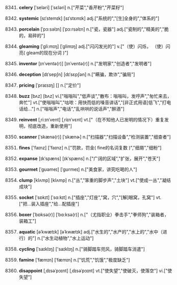 8341. **celery**
[ˈseləri]  [ˈsɛləri]
n.["芹菜","香芹粉","芹菜籽"]  

8342. **systemic**
[sɪˈstemɪk]  [sɪˈstɛmɪk]
adj.["系统的","[生]全身的","体系的"]  

8343. **porcelain**
[ˈpɔ:səlɪn]  [ˈpɔ:rsəlɪn]
n.["瓷，瓷器"]  adj.["瓷制的","精美的","脆的，易碎的"]  

8344. **gleaming**
[ˈgli:mɪŋ]  [ˈɡlimɪŋ]
adj.["闪闪发光的"]  v.["（使）闪烁， （使）闪亮( gleam的现在分词 )"]  

8345. **inventor**
[ɪnˈventə(r)]  [ɪnˈventə(r)]
n.["发明家","创造者","发明者"]  

8346. **deception**
[dɪˈsepʃn]  [dɪˈsɛpʃən]
n.["瞒骗，欺诈","骗局"]  

8347. **pricing**
[ˈpraɪsɪŋ]  []
n.["定价"]  

8348. **buzz**
[bʌz]  [bʌz]
vi.["嗡嗡叫","低声谈","散布：嗡嗡叫，发哼声","匆忙来去，奔忙"]  vt.["使嗡嗡叫","咕哝：用快而低的嗓音讲话","[非正式用语]低飞","打电话给…"]  n.["嗡嗡声","电话","乱哄哄的说话声","醉酒"]  

8349. **reinvent**
[ˌri:ɪnˈvent]  [ˌriɪnˈvɛnt]
vt.["（在不知他人已发明的情况下）重复发明，彻底改造，重新使用"]  

8350. **scanner**
[ˈskænə(r)]  [ˈskænɚ]
n.["扫描器","扫描设备","检测装置","细查者"]  

8351. **fines**
['faɪnz]  ['faɪnz]
n.["罚款，罚金( fine的名词复数 )","细屑","细粉"]  

8352. **expanse**
[ɪkˈspæns]  [ɪkˈspæns]
n.["广阔的区域","扩张，展开","苍天"]  

8353. **gourmet**
[ˈgʊəmeɪ]  [ˈgʊrmeɪ]
n.["美食家，讲究吃喝的人"]  

8354. **clump**
[klʌmp]  [klʌmp]
n.["丛","笨重的脚步声","土块"]  vt.["使成一丛","凝结成块"]  

8355. **socket**
[ˈsɒkɪt]  [ˈsɑ:kɪt]
n.["插座","灯座","窝，穴","[解]眼窝，孔窝"]  vt.["把…装入插座","给…配插座"]  

8356. **boxer**
[ˈbɒksə(r)]  [ˈbɑ:ksə(r)]
n.["（尤指职业）拳击手","拳师狗","装箱者，装箱工"]  

8357. **aquatic**
[əˈkwætɪk]  [əˈkwætɪk]
adj.["水生的","水产的","水上的","水中（进行）的"]  n.["水生动植物","水上运动"]  

8358. **cycling**
[ˈsaɪklɪŋ]  ['saɪklɪŋ]
n.["骑脚踏车兜风，骑脚踏车消遣"]  

8359. **famine**
[ˈfæmɪn]  [ˈfæmɪn]
n.["饥荒","饥饿","极度缺乏"]  

8360. **disappoint**
[ˌdɪsəˈpɔɪnt]  [ˌdɪsəˈpɔɪnt]
vt.["使失望","使破灭，使落空"]  vi.["使失望"]  

